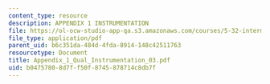 ```yaml
---
content_type: resource
description: APPENDIX 1 INSTRUMENTATION
file: https://ol-ocw-studio-app-qa.s3.amazonaws.com/courses/5-32-intermediate-chemical-experimentation-spring-2003/b04757808d7ff50f8745878714c8db7f_Appendix_1_Qual_Instrumentation_03.pdf
file_type: application/pdf
parent_uid: b6c351da-484d-4fda-8914-148c42511763
resourcetype: Document
title: Appendix_1_Qual_Instrumentation_03.pdf
uid: b0475780-8d7f-f50f-8745-878714c8db7f
---
```

